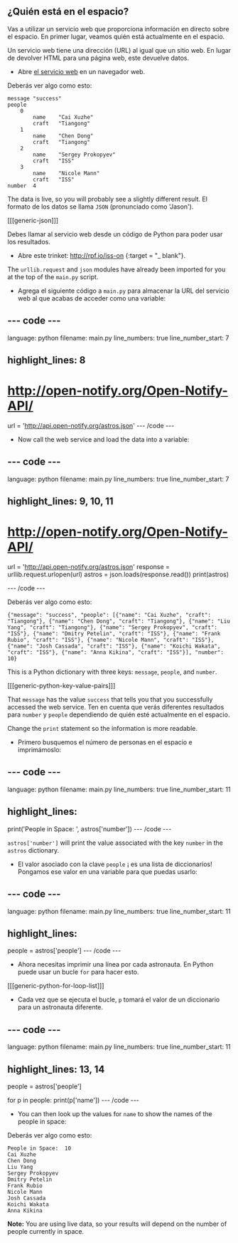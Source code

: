 ## ¿Quién está en el espacio?

Vas a utilizar un servicio web que proporciona información en directo sobre el espacio. En primer lugar, veamos quién está actualmente en el espacio.

Un servicio web tiene una dirección (URL) al igual que un sitio web. En lugar de devolver HTML para una página web, este devuelve datos.

+ Abre <a href="http://api.open-notify.org/astros.json" target="_blank">el servicio web</a> en un navegador web.

Deberás ver algo como esto:

    message "success"
    people  
        0   
            name    "Cai Xuzhe"
            craft   "Tiangong"
        1   
            name    "Chen Dong"
            craft   "Tiangong"
        2   
            name    "Sergey Prokopyev"
            craft   "ISS"
        3   
            name    "Nicole Mann"
            craft   "ISS"
    number  4
    

The data is live, so you will probably see a slightly different result. El formato de los datos se llama `JSON` (pronunciado como 'Jason').

[[[generic-json]]]

Debes llamar al servicio web desde un código de Python para poder usar los resultados.

+ Abre este trinket: <http://rpf.io/iss-on> {:target = "_ blank"}.

The `urllib.request` and `json` modules have already been imported for you at the top of the `main.py` script.

+ Agrega el siguiente código a `main.py` para almacenar la URL del servicio web al que acabas de acceder como una variable:

## \--- code \---

language: python filename: main.py line_numbers: true line_number_start: 7

## highlight_lines: 8

# http://open-notify.org/Open-Notify-API/

url = 'http://api.open-notify.org/astros.json' \--- /code \---

+ Now call the web service and load the data into a variable:

## \--- code \---

language: python filename: main.py line_numbers: true line_number_start: 7

## highlight_lines: 9, 10, 11

# http://open-notify.org/Open-Notify-API/

url = 'http://api.open-notify.org/astros.json' response = urllib.request.urlopen(url) astros = json.loads(response.read()) print(astros)

\--- /code \---

Deberás ver algo como esto:

    {"message": "success", "people": [{"name": "Cai Xuzhe", "craft": "Tiangong"}, {"name": "Chen Dong", "craft": "Tiangong"}, {"name": "Liu Yang", "craft": "Tiangong"}, {"name": "Sergey Prokopyev", "craft": "ISS"}, {"name": "Dmitry Petelin", "craft": "ISS"}, {"name": "Frank Rubio", "craft": "ISS"}, {"name": "Nicole Mann", "craft": "ISS"}, {"name": "Josh Cassada", "craft": "ISS"}, {"name": "Koichi Wakata", "craft": "ISS"}, {"name": "Anna Kikina", "craft": "ISS"}], "number": 10}
    

This is a Python dictionary with three keys: `message`, `people`, and `number`.

[[[generic-python-key-value-pairs]]]

That `message` has the value `success` that tells you that you successfully accessed the web service. Ten en cuenta que verás diferentes resultados para `number` y `people` dependiendo de quién esté actualmente en el espacio.

Change the `print` statement so the information is more readable.

+ Primero busquemos el número de personas en el espacio e imprimámoslo:

## \--- code \---

language: python filename: main.py line_numbers: true line_number_start: 11

## highlight_lines:

print('People in Space: ', astros['number']) \--- /code \---

`astros['number']` will print the value associated with the key `number` in the `astros` dictionary.

+ El valor asociado con la clave `people` ¡ es una lista de diccionarios! Pongamos ese valor en una variable para que puedas usarlo:

## \--- code \---

language: python filename: main.py line_numbers: true line_number_start: 11

## highlight_lines:

people = astros['people'] \--- /code \---

+ Ahora necesitas imprimir una línea por cada astronauta. En Python puede usar un bucle `for` para hacer esto.

[[[generic-python-for-loop-list]]]

+ Cada vez que se ejecuta el bucle, `p` tomará el valor de un diccionario para un astronauta diferente.

## \--- code \---

language: python filename: main.py line_numbers: true line_number_start: 11

## highlight_lines: 13, 14

people = astros['people']

for p in people: print(p['name']) \--- /code \---

+ You can then look up the values for `name` to show the names of the people in space:

Deberás ver algo como esto:

    People in Space:  10
    Cai Xuzhe
    Chen Dong
    Liu Yang
    Sergey Prokopyev
    Dmitry Petelin
    Frank Rubio
    Nicole Mann
    Josh Cassada
    Koichi Wakata
    Anna Kikina
    

**Note:** You are using live data, so your results will depend on the number of people currently in space.